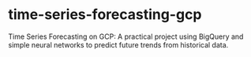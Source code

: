 # time-series-forecasting-gcp
Time Series Forecasting on GCP: A practical project using BigQuery and simple neural networks to predict future trends from historical data.
